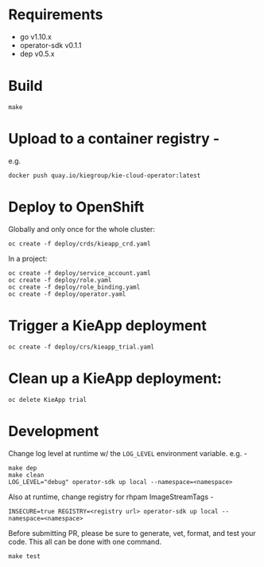 # Requirements
 - go v1.10.x
 - operator-sdk v0.1.1
 - dep v0.5.x

# Build
```shell
make
```

# Upload to a container registry -
e.g.
```shell
docker push quay.io/kiegroup/kie-cloud-operator:latest
```

# Deploy to OpenShift
Globally and only once for the whole cluster:
```shell
oc create -f deploy/crds/kieapp_crd.yaml
```

In a project:
```shell
oc create -f deploy/service_account.yaml
oc create -f deploy/role.yaml
oc create -f deploy/role_binding.yaml
oc create -f deploy/operator.yaml
```

# Trigger a KieApp deployment
```shell
oc create -f deploy/crs/kieapp_trial.yaml
```

# Clean up a KieApp deployment:
```shell
oc delete KieApp trial
```

# Development

Change log level at runtime w/ the `LOG_LEVEL` environment variable. e.g. -

```shell
make dep
make clean
LOG_LEVEL="debug" operator-sdk up local --namespace=<namespace>
```
Also at runtime, change registry for rhpam ImageStreamTags -
```shell
INSECURE=true REGISTRY=<registry url> operator-sdk up local --namespace=<namespace>
```

Before submitting PR, please be sure to generate, vet, format, and test your code. This all can be done with one command.
```shell
make test
```

